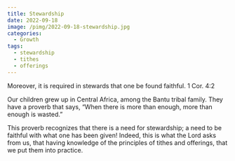 ```yaml
---
title: Stewardship
date: 2022-09-18
image: /pimg/2022-09-18-stewardship.jpg
categories:
  - Growth
tags:
  - stewardship
  - tithes
  - offerings
---
```


<p data-block-key="i696w">Moreover, it is required in stewards that one be found faithful. 1 Cor. 4:2</p><p data-block-key="69n74">Our children grew up in Central Africa, among the Bantu tribal family. They have a proverb that says, “When there is more than enough, more than enough is wasted.” </p><p data-block-key="hf4u">This proverb recognizes that there is a need for stewardship; a need to be faithful with what one has been given! Indeed, this is what the Lord asks from us, that having knowledge of the principles of tithes and offerings, that we put them into practice. </p>

